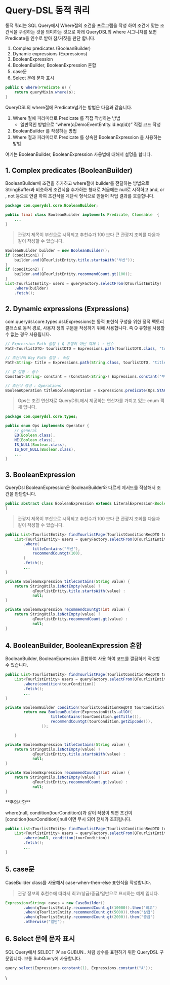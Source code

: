 # Query-DSL 동적 쿼리

동적 쿼리는 SQL Query에서 Where절의 조건을 프로그램을 작성 하여 조건에 맞는 조건식을 구성하는 것을 의미하는 것으로 아래 QueryDSL의 where 시그니처를 보면 Predicate을 인수로 받아 참/거짓을 판단 합니다.

1. Complex predicates (BooleanBuilder)
2. Dynamic expressions (Expressions)
3. BooleanExpression
4. BooleanBuilder, BooleanExpression 혼합
5. case문
6. Select 문에 문자 표시

```java
public Q where(Predicate o) {
    return queryMixin.where(o);
}
```

QueryDSL의 where절에 Predicate넘기는 방법은 다음과 같습니다.

1. Where 절에 피라미터로 Predicate 를 직접 작성하는 방법
   * 일반적인 방법으로 “where(qDemoEventEntity.id.eq(id))” 직접 코드 작성
2. BooleanBuilder 를 작성하는 방법
3. Where 절과 피라미터로 Predicate 를 상속한 BooleanExpression 을 사용하는 방법

여기는 BooleanBuilder, BooleanExpression 사용법에 대해서 설명을 합니다.

## **1. Complex predicates (BooleanBuilder)** <a href="#1-complex-predicates-booleanbuilder" id="1-complex-predicates-booleanbuilder"></a>

BooleanBuilder에 조건을 추가하고 where절에 builder를 전달하는 방법으로 StringBuffer과 비슷하게 조건식을 추가하는 형태로 처음에는 null로 시작하고 and, or , not 등으로 연결 하여 조건식을 계단식 형식으로 만들어 작업 결과를 호출합니다.

```java
package com.querydsl.core.BooleanBuilder;

public final class BooleanBuilder implements Predicate, Cloneable  {
    ...
}
```

> 관광지 제목이 부산으로 시작되고 추천수가 100 보다 큰 관광지 조회를 다음과 같이 작성할 수 있습니다.

```java
BooleanBuilder builder = new BooleanBuilder();
if (condition1) {
    builder.and(QTourlistEntity.title.startsWith("부산"));
}
if (condition2) {
    builder.and(QTourlistEntity.recommendCount.gt(100));
}
List<TourlistEntity> users = queryFactory.selectFrom(QTourlistEntity)
    .where(builder)
    .fetch();

```

## **2. Dynamic expressions (Expressions)** <a href="#2-dynamic-expressions-expressions" id="2-dynamic-expressions-expressions"></a>

com.querydsl.core.types.dsl.Expressions는 동적 표현식 구성을 위한 정적 팩토리 클래스로 동적 경로, 사용자 정의 구문을 작성하기 위해 사용합니다. 즉 Q 유형을 사용할 수 없는 경우 사용됩니다.

```java
// Expression Path 설정 ( Q 유형이 아닌 객체 ) : 변수 
Path<TourlistDTO> tourlistDTO = Expressions.path(TourlistDTO.class, "tourlistDTO");

// 조건식의 Key Path 설정 : 속성
Path<String> title = Expressions.path(String.class, tourlistDTO, "title");

// 값 설정 : 상수 
Constant<String> constant = (Constant<String>) Expressions.constant("부산");

// 조건식 생성 : Operations  
BooleanOperation titleBooleanOperation = Expressions.predicate(Ops.STARTS_WITH, personFirstName, constant);
```

> Ops는 조건 연산자로 QueryDSL에서 제공하는 연산자를 가지고 있는 enum 객체 입니다.

```java
package com.querydsl.core.types;

public enum Ops implements Operator {
    // general
    EQ(Boolean.class),
    NE(Boolean.class),
    IS_NULL(Boolean.class),
    IS_NOT_NULL(Boolean.class),
    ...
}
```

## **3. BooleanExpression** <a href="#3-booleanexpression" id="3-booleanexpression"></a>

QueryDsl BooleanExpression은 BooleanBuilder와 다르게 메서드를 작성해서 조건을 판단합니다.

```java
public abstract class BooleanExpression extends LiteralExpression<Boolean> implements Predicate {
}
```

> 관광지 제목이 부산으로 시작되고 추천수가 100 보다 큰 관광지 조회를 다음과 같이 작성할 수 있습니다.

```java
public List<TourlistEntity> findTourlistPage(TourlistConditionReqDTO tourCondition) {
    List<TourlistEntity> users = queryFactory.selectFrom(QTourlistEntity)
        .where(
            titleContains("부산"),
            recommendCountgt(100),
        )
        .fetch();
        ...
}

private BooleanExpression titleContains(String value) {
    return StringUtils.isNotEmpty(value) ?
            qTourlistEntity.title.startsWith(value) :
            null;
}

private BooleanExpression recommendCountgt(int value) {
    return StringUtils.isNotEmpty(value) ?
            qTourlistEntity.recommendCount.gt(value) :
            null;
}

```

## **4. BooleanBuilder, BooleanExpression 혼합** <a href="#4-booleanbuilder-booleanexpression" id="4-booleanbuilder-booleanexpression"></a>

BooleanBuilder, BooleanExpression 혼합하여 사용 하여 코드를 깔끔하게 작성할 수 있습니다.

```java
public List<TourlistEntity> findTourlistPage(TourlistConditionReqDTO tourCondition) {
    List<TourlistEntity> users = queryFactory.selectFrom(QTourlistEntity)
        .where(condition(tourCondition))
        .fetch();
        ...
}

private BooleanBuilder condition(TourlistConditionReqDTO tourCondition) {
        return new BooleanBuilder(ExpressionUtils.allOf(
                    titleContains(tourCondition.getTitle()),
                    recommendCountgt(tourCondition.getZipcode()), 
                ));

    }

private BooleanExpression titleContains(String value) {
    return StringUtils.isNotEmpty(value) ?
            qTourlistEntity.title.startsWith(value) :
            null;
}

private BooleanExpression recommendCountgt(int value) {
    return StringUtils.isNotEmpty(value) ?
            qTourlistEntity.recommendCount.gt(value) :
            null;
}


```

\*\*주의사항\*\*

where(null, condition(tourCondition))과 같이 작성이 되면 조건이 \[condition(tourCondition)]null 이면 무시 되어 전체가 조회됩니다.

```java
public List<TourlistEntity> findTourlistPage(TourlistConditionReqDTO tourCondition) {
    List<TourlistEntity> users = queryFactory.selectFrom(QTourlistEntity)
        .where(null, condition(tourCondition))
        .fetch();
        ...
}
```

## **5. case문** <a href="#5-case" id="5-case"></a>

CaseBuilder class를 사용해서 case-when-then-else 표현식을 작성합니다.

> 관광 정보의 추천수에 따라서 최고/상급/중급/일반으로 표시하는 예제 입니다.

```java
Expression<String> cases = new CaseBuilder()
        .when(qTourlistEntity.recommendCount.gt(10000)).then("최고")
        .when(qTourlistEntity.recommendCount.gt(5000)).then("상급")
        .when(qTourlistEntity.recommendCount.gt(2000)).then("중급")
        .otherwise("일반");
```

## **6. Select 문에 문자 표시** <a href="#6-select" id="6-select"></a>

SQL Query에서 SELECT ‘A’ as GUBUN.. 처럼 상수를 표현하기 위한 QueryDSL 구문입니다. 보통 SubQuery에 사용합니다.

```java
query.select(Expressions.constant(1), Expressions.constant("A"));
```

\

